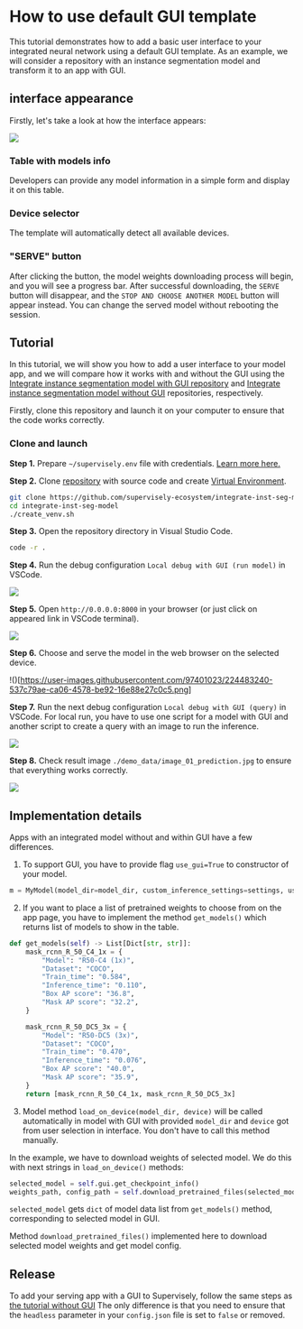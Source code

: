 # How to use default GUI template

This tutorial demonstrates how to add a basic user interface to your integrated neural network using a default GUI template. As an example, we will consider a repository with an instance segmentation model and transform it to an app with GUI.

## interface appearance

Firstly, let's take a look at how the interface appears:

![](https://user-images.githubusercontent.com/97401023/224482058-def9bcad-c889-4532-8060-4ce6f574187d.png) 

### Table with models info
Developers can provide any model information in a simple form and display it on this table.

### Device selector
The template will automatically detect all available devices.

### "SERVE" button
After clicking the button, the model weights downloading process will begin, and you will see a progress bar. After successful downloading, the `SERVE` button will disappear, and the `STOP AND CHOOSE ANOTHER MODEL` button will appear instead. You can change the served model without rebooting the session.

## Tutorial

In this tutorial, we will show you how to add a user interface to your model app, and we will compare how it works with and without the GUI using the [Integrate instance segmentation model with GUI repository](https://github.com/supervisely-ecosystem/integrate-inst-seg-model-gui) and [Integrate instance segmentation model without GUI](https://github.com/supervisely-ecosystem/integrate-inst-seg-model) repositories, respectively.

Firstly, clone this repository and launch it on your computer to ensure that the code works correctly.

### Clone and launch

**Step 1.** Prepare `~/supervisely.env` file with credentials. [Learn more here.](../../../getting-started/basics-of-authentication.md#use-.env-file-recommended)

**Step 2.** Clone [repository](https://github.com/supervisely-ecosystem/integrate-inst-seg-model-gui) with source code and create [Virtual Environment](https://docs.python.org/3/library/venv.html).

```bash
git clone https://github.com/supervisely-ecosystem/integrate-inst-seg-model
cd integrate-inst-seg-model
./create_venv.sh
```

**Step 3.** Open the repository directory in Visual Studio Code.

```bash
code -r .
```

**Step 4.** Run the debug configuration `Local debug with GUI (run model)` in VSCode.

![](https://user-images.githubusercontent.com/97401023/224483196-e4e9d3b2-bd0e-4bdb-b5ab-12c64c58317c.png)

**Step 5.** Open `http://0.0.0.0:8000` in your browser (or just click on appeared link in VSCode terminal).

![](https://user-images.githubusercontent.com/97401023/224483217-a39e0c8f-1c20-49f4-9178-7d0f6bf31e27.png)

**Step 6.** Choose and serve the model in the web browser on the selected device.

!()[https://user-images.githubusercontent.com/97401023/224483240-537c79ae-ca06-4578-be92-16e88e27c0c5.png]

**Step 7.** Run the next debug configuration `Local debug with GUI (query)` in VSCode.
For local run, you have to use one script for a model with GUI and another script to create a query with an image to run the inference.

![](https://user-images.githubusercontent.com/97401023/224483252-36affaf7-8827-40fe-b188-7578214ad9b2.png)

**Step 8.** Check result image `./demo_data/image_01_prediction.jpg` to ensure that everything works correctly.

![](https://user-images.githubusercontent.com/97401023/224483273-feb94282-89b3-4e12-afa8-c10ddf110038.png)

## Implementation details

Apps with an integrated model without and within GUI have a few differences.

1. To support GUI, you have to provide flag `use_gui=True` to constructor of your model.
```python
m = MyModel(model_dir=model_dir, custom_inference_settings=settings, use_gui=True)
```

2. If you want to place a list of pretrained weights to choose from on the app page, you have to implement the method `get_models()` which returns list of models to show in the table. 

```python
def get_models(self) -> List[Dict[str, str]]:
    mask_rcnn_R_50_C4_1x = {
        "Model": "R50-C4 (1x)",
        "Dataset": "COCO",
        "Train_time": "0.584",
        "Inference_time": "0.110",
        "Box AP score": "36.8",
        "Mask AP score": "32.2",
    }

    mask_rcnn_R_50_DC5_3x = {
        "Model": "R50-DC5 (3x)",
        "Dataset": "COCO",
        "Train_time": "0.470",
        "Inference_time": "0.076",
        "Box AP score": "40.0",
        "Mask AP score": "35.9",
    }
    return [mask_rcnn_R_50_C4_1x, mask_rcnn_R_50_DC5_3x]
```

3. Model method `load_on_device(model_dir, device)` will be called automatically in model with GUI with provided `model_dir` and `device` got from user selection in interface. You don't have to call this method manually.

In the example, we have to download weights of selected model. We do this with next strings in `load_on_device()` methods:

```python
selected_model = self.gui.get_checkpoint_info()
weights_path, config_path = self.download_pretrained_files(selected_model, model_dir)
```

`selected_model` gets `dict` of model data list from `get_models()` method, corresponding to selected model in GUI.

Method `download_pretrained_files()` implemented here to download selected model weights and get model config.

## Release

To add your serving app with a GUI to Supervisely, follow the same steps as [the tutorial without GUI](../inference/instance-segmentation.md)
The only difference is that you need to ensure that the `headless` parameter in your `config.json` file is set to `false` or removed.